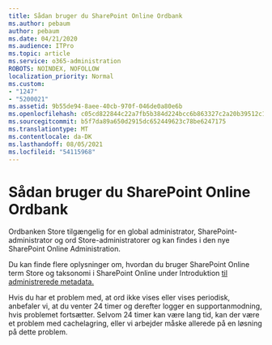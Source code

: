 ```yaml
---
title: Sådan bruger du SharePoint Online Ordbank
ms.author: pebaum
author: pebaum
ms.date: 04/21/2020
ms.audience: ITPro
ms.topic: article
ms.service: o365-administration
ROBOTS: NOINDEX, NOFOLLOW
localization_priority: Normal
ms.custom:
- "1247"
- "5200021"
ms.assetid: 9b55de94-8aee-40cb-970f-046de0a80e6b
ms.openlocfilehash: c05cd822844c22a7fb5b384d224bcc6b863327c2a20b39512c16e0585e8951b7
ms.sourcegitcommit: b5f7da89a650d2915dc652449623c78be6247175
ms.translationtype: MT
ms.contentlocale: da-DK
ms.lasthandoff: 08/05/2021
ms.locfileid: "54115968"
---
```

# <a name="how-to-use-the-sharepoint-online-term-store"></a>Sådan bruger du SharePoint Online Ordbank

Ordbanken Store tilgængelig for en global administrator, SharePoint-administrator og ord Store-administratorer og kan findes i den nye SharePoint Online Administration.
  
Du kan finde flere oplysninger om, hvordan du bruger SharePoint Online term Store og taksonomi i SharePoint Online under Introduktion [til administrerede metadata.](https://go.microsoft.com/fwlink/?linkid=2044674&amp;clcid=0x409)
  
Hvis du har et problem med, at ord ikke vises eller vises periodisk, anbefaler vi, at du venter 24 timer og derefter logger en supportanmodning, hvis problemet fortsætter. Selvom 24 timer kan være lang tid, kan der være et problem med cachelagring, eller vi arbejder måske allerede på en løsning på dette problem.
  